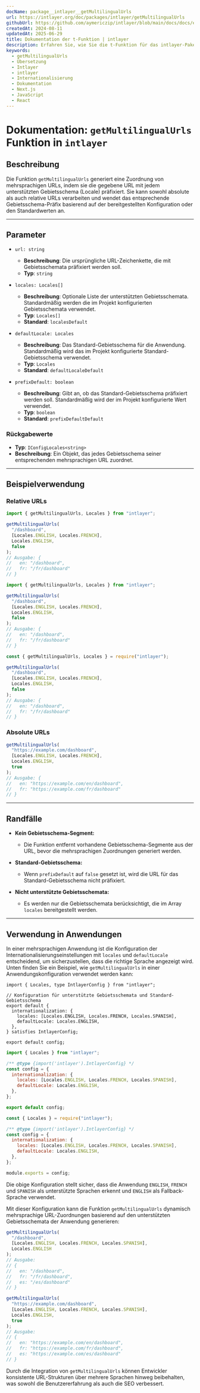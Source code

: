 ```yaml
---
docName: package__intlayer__getMultilingualUrls
url: https://intlayer.org/doc/packages/intlayer/getMultilingualUrls
githubUrl: https://github.com/aymericzip/intlayer/blob/main/docs/docs/en/packages/intlayer/getMultilingualUrls.md
createdAt: 2024-08-11
updatedAt: 2025-06-29
title: Dokumentation der t-Funktion | intlayer
description: Erfahren Sie, wie Sie die t-Funktion für das intlayer-PakegetMultilingualUrls verwenden
keywords:
  - getMultilingualUrls
  - Übersetzung
  - Intlayer
  - intlayer
  - Internationalisierung
  - Dokumentation
  - Next.js
  - JavaScript
  - React
---
```


# Dokumentation: `getMultilingualUrls` Funktion in `intlayer`

## Beschreibung

Die Funktion `getMultilingualUrls` generiert eine Zuordnung von mehrsprachigen URLs, indem sie die gegebene URL mit jedem unterstützten Gebietsschema (Locale) präfixiert. Sie kann sowohl absolute als auch relative URLs verarbeiten und wendet das entsprechende Gebietsschema-Präfix basierend auf der bereitgestellten Konfiguration oder den Standardwerten an.

---

## Parameter

- `url: string`

  - **Beschreibung**: Die ursprüngliche URL-Zeichenkette, die mit Gebietsschemata präfixiert werden soll.
  - **Typ**: `string`

- `locales: Locales[]`

  - **Beschreibung**: Optionale Liste der unterstützten Gebietsschemata. Standardmäßig werden die im Projekt konfigurierten Gebietsschemata verwendet.
  - **Typ**: `Locales[]`
  - **Standard**: `localesDefault`

- `defaultLocale: Locales`

  - **Beschreibung**: Das Standard-Gebietsschema für die Anwendung. Standardmäßig wird das im Projekt konfigurierte Standard-Gebietsschema verwendet.
  - **Typ**: `Locales`
  - **Standard**: `defaultLocaleDefault`

- `prefixDefault: boolean`
  - **Beschreibung**: Gibt an, ob das Standard-Gebietsschema präfixiert werden soll. Standardmäßig wird der im Projekt konfigurierte Wert verwendet.
  - **Typ**: `boolean`
  - **Standard**: `prefixDefaultDefault`

### Rückgabewerte

- **Typ**: `IConfigLocales<string>`
- **Beschreibung**: Ein Objekt, das jedes Gebietsschema seiner entsprechenden mehrsprachigen URL zuordnet.

---

## Beispielverwendung

### Relative URLs

```typescript codeFormat="typescript"
import { getMultilingualUrls, Locales } from "intlayer";

getMultilingualUrls(
  "/dashboard",
  [Locales.ENGLISH, Locales.FRENCH],
  Locales.ENGLISH,
  false
);
// Ausgabe: {
//   en: "/dashboard",
//   fr: "/fr/dashboard"
// }
```

```javascript codeFormat="esm"
import { getMultilingualUrls, Locales } from "intlayer";

getMultilingualUrls(
  "/dashboard",
  [Locales.ENGLISH, Locales.FRENCH],
  Locales.ENGLISH,
  false
);
// Ausgabe: {
//   en: "/dashboard",
//   fr: "/fr/dashboard"
// }
```

```javascript codeFormat="commonjs"
const { getMultilingualUrls, Locales } = require("intlayer");

getMultilingualUrls(
  "/dashboard",
  [Locales.ENGLISH, Locales.FRENCH],
  Locales.ENGLISH,
  false
);
// Ausgabe: {
//   en: "/dashboard",
//   fr: "/fr/dashboard"
// }
```

### Absolute URLs

```typescript
getMultilingualUrls(
  "https://example.com/dashboard",
  [Locales.ENGLISH, Locales.FRENCH],
  Locales.ENGLISH,
  true
);
// Ausgabe: {
//   en: "https://example.com/en/dashboard",
//   fr: "https://example.com/fr/dashboard"
// }
```

---

## Randfälle

- **Kein Gebietsschema-Segment:**

  - Die Funktion entfernt vorhandene Gebietsschema-Segmente aus der URL, bevor die mehrsprachigen Zuordnungen generiert werden.

- **Standard-Gebietsschema:**

  - Wenn `prefixDefault` auf `false` gesetzt ist, wird die URL für das Standard-Gebietsschema nicht präfixiert.

- **Nicht unterstützte Gebietsschemata:**
  - Es werden nur die Gebietsschemata berücksichtigt, die im Array `locales` bereitgestellt werden.

---

## Verwendung in Anwendungen

In einer mehrsprachigen Anwendung ist die Konfiguration der Internationalisierungseinstellungen mit `locales` und `defaultLocale` entscheidend, um sicherzustellen, dass die richtige Sprache angezeigt wird. Unten finden Sie ein Beispiel, wie `getMultilingualUrls` in einer Anwendungskonfiguration verwendet werden kann:

```tsx codeFormat="typescript"
import { Locales, type IntlayerConfig } from "intlayer";

// Konfiguration für unterstützte Gebietsschemata und Standard-Gebietsschema
export default {
  internationalization: {
    locales: [Locales.ENGLISH, Locales.FRENCH, Locales.SPANISH],
    defaultLocale: Locales.ENGLISH,
  },
} satisfies IntlayerConfig;

export default config;
```

```javascript codeFormat="esm"
import { Locales } from "intlayer";

/** @type {import('intlayer').IntlayerConfig} */
const config = {
  internationalization: {
    locales: [Locales.ENGLISH, Locales.FRENCH, Locales.SPANISH],
    defaultLocale: Locales.ENGLISH,
  },
};

export default config;
```

```javascript codeFormat="commonjs"
const { Locales } = require("intlayer");

/** @type {import('intlayer').IntlayerConfig} */
const config = {
  internationalization: {
    locales: [Locales.ENGLISH, Locales.FRENCH, Locales.SPANISH],
    defaultLocale: Locales.ENGLISH,
  },
};

module.exports = config;
```

Die obige Konfiguration stellt sicher, dass die Anwendung `ENGLISH`, `FRENCH` und `SPANISH` als unterstützte Sprachen erkennt und `ENGLISH` als Fallback-Sprache verwendet.

Mit dieser Konfiguration kann die Funktion `getMultilingualUrls` dynamisch mehrsprachige URL-Zuordnungen basierend auf den unterstützten Gebietsschemata der Anwendung generieren:

```typescript
getMultilingualUrls(
  "/dashboard",
  [Locales.ENGLISH, Locales.FRENCH, Locales.SPANISH],
  Locales.ENGLISH
);
// Ausgabe:
// {
//   en: "/dashboard",
//   fr: "/fr/dashboard",
//   es: "/es/dashboard"
// }

getMultilingualUrls(
  "https://example.com/dashboard",
  [Locales.ENGLISH, Locales.FRENCH, Locales.SPANISH],
  Locales.ENGLISH,
  true
);
// Ausgabe:
// {
//   en: "https://example.com/en/dashboard",
//   fr: "https://example.com/fr/dashboard",
//   es: "https://example.com/es/dashboard"
// }
```

Durch die Integration von `getMultilingualUrls` können Entwickler konsistente URL-Strukturen über mehrere Sprachen hinweg beibehalten, was sowohl die Benutzererfahrung als auch die SEO verbessert.
